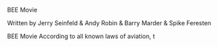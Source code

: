 BEE Movie

Written by Jerry Seinfeld & Andy Robin & Barry Marder & Spike Feresten


BEE Movie
According to all known laws of aviation, t